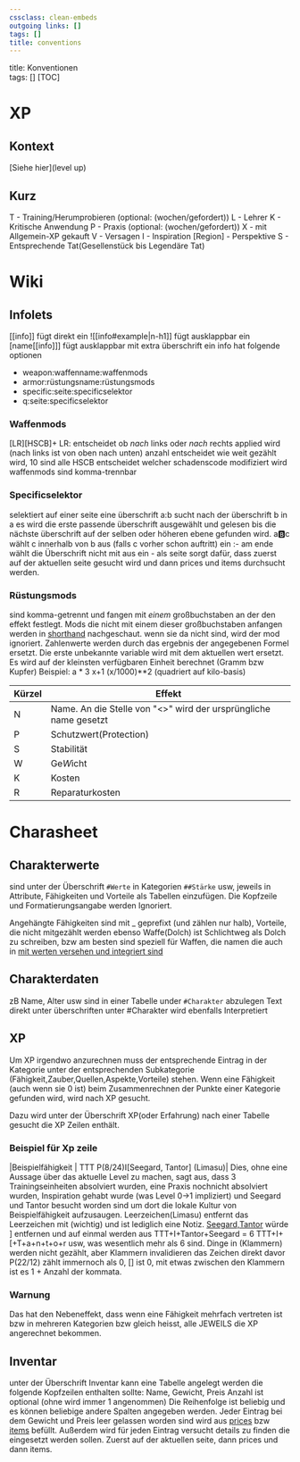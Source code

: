 ```yaml
---
cssclass: clean-embeds
outgoing links: []
tags: []
title: conventions
---
```



title: Konventionen  
tags: []
[TOC]
# XP
## Kontext
[Siehe hier](level up)
## Kurz
T - Training/Herumprobieren (optional: (wochen/gefordert))
L - Lehrer
K - Kritische Anwendung
P - Praxis (optional: (wochen/gefordert))
X - mit Allgemein-XP gekauft
V - Versagen
I - Inspiration
[Region] - Perspektive
S - Entsprechende Tat(Gesellenstück bis Legendäre Tat)

# Wiki
## Infolets
[[info]] fügt direkt ein
![[info#example|n-h1]] fügt ausklappbar ein
[name[[info]]] fügt ausklappbar mit extra überschrift ein
info hat folgende optionen

* weapon:waffenname:waffenmods
* armor:rüstungsname:rüstungsmods
* specific:seite:specificselektor
* q:seite:specificselektor

### Waffenmods
[LR]<Anzahl>[HSCB]+
LR: entscheidet ob *nach* links  oder *nach* rechts applied wird (nach links ist von oben nach unten)
anzahl entscheidet wie weit gezählt wird, 10 sind alle
HSCB entscheidet welcher schadenscode modifiziert wird
waffenmods sind komma-trennbar

### Specificselektor
selektiert auf einer seite eine überschrift a:b sucht nach der überschrift b in a
es wird die erste passende überschrift ausgewählt und gelesen bis die nächste überschrift auf der selben oder höheren ebene gefunden wird. a:b:c wählt c innerhalb von b aus (falls c vorher schon auftritt)
ein :- am ende wählt die Überschrift nicht mit aus
ein - als seite sorgt dafür, dass zuerst auf der aktuellen seite gesucht wird und dann prices und items durchsucht werden.

### Rüstungsmods
sind komma-getrennt und fangen mit *einem* großbuchstaben an der den effekt festlegt. Mods die nicht mit einem dieser großbuchstaben anfangen werden in [shorthand](shorthand) nachgeschaut. wenn sie da nicht sind, wird der mod ignoriert.
Zahlenwerte werden durch das ergebnis der angegebenen Formel ersetzt. Die erste unbekannte variable wird mit dem aktuellen wert ersetzt. Es wird auf der kleinsten verfügbaren Einheit berechnet (Gramm bzw Kupfer)
Beispiel: a * 3
x+1
(x/1000)**2 (quadriert auf kilo-basis)

|Kürzel|Effekt|
|---|---|
|N|Name. An die Stelle von "<>" wird der ursprüngliche name gesetzt|
|P|Schutzwert(Protection)|
|S|Stabilität|
|W|Ge*W*icht|
|K|Kosten|
|R|Reparaturkosten|

# Charasheet
## Charakterwerte 
sind unter der Überschrift `#Werte` in Kategorien `##Stärke` usw, jeweils in Attribute, Fähigkeiten und Vorteile als Tabellen einzufügen. Die Kopfzeile und Formatierungsangabe werden Ignoriert.

Angehängte Fähigkeiten sind mit _ geprefixt (und zählen nur halb), Vorteile, die nicht mitgezählt werden ebenso
Waffe(Dolch) ist Schlichtweg als Dolch zu schreiben, bzw am besten sind speziell für Waffen, die namen die auch in [mit werten versehen und integriert sind](weapons)

## Charakterdaten 
zB Name, Alter usw sind in einer Tabelle under `#Charakter` abzulegen
Text direkt unter überschriften unter #Charakter wird ebenfalls Interpretiert

## XP
Um XP irgendwo anzurechnen muss der entsprechende Eintrag in der Kategorie unter der entsprechenden Subkategorie (Fähigkeit,Zauber,Quellen,Aspekte,Vorteile) stehen.
Wenn eine Fähigkeit (auch wenn sie 0 ist) beim Zusammenrechnen der Punkte einer Kategorie gefunden wird, wird nach XP gesucht.

Dazu wird unter der Überschrift XP(oder Erfahrung) nach einer Tabelle gesucht die XP Zeilen enthält.

### Beispiel für Xp zeile
|Beispielfähigkeit | TTT P(8/24)I[Seegard, Tantor] (Limasu)|
Dies, ohne eine Aussage über das aktuelle Level zu machen, sagt aus, dass 3 Trainingseinheiten absolviert wurden, eine Praxis nochnicht absolviert wurden, Inspiration gehabt wurde (was Level 0->1 impliziert) und Seegard und Tantor besucht worden sind um dort die lokale Kultur von Beispielfähigkeit aufzusaugen. Leerzeichen(Limasu) entfernt das Leerzeichen mit (wichtig) und ist lediglich eine Notiz. [Seegard,Tantor](Limasu) würde ] entfernen und auf einmal werden aus TTT+I+Tantor+Seegard = 6 TTT+I+[+T+a+n+t+o+r usw, was wesentlich mehr als 6 sind.
Dinge in (Klammern) werden nicht gezählt, aber Klammern invalidieren das Zeichen direkt davor P(22/12) zählt immernoch als 0, [] ist 0, mit etwas zwischen den Klammern ist es 1 + Anzahl der kommata.

### Warnung
Das hat den Nebeneffekt, dass wenn eine Fähigkeit mehrfach vertreten ist bzw in mehreren Kategorien bzw gleich heisst, alle JEWEILS die XP angerechnet bekommen.

## Inventar

unter der Überschrift Inventar kann eine Tabelle angelegt werden die folgende Kopfzeilen enthalten sollte:
Name, Gewicht, Preis
Anzahl ist optional (ohne wird immer 1 angenommen)
Die Reihenfolge ist beliebig und es können beliebige andere Spalten angegeben werden.
Jeder Eintrag bei dem Gewicht und Preis leer gelassen worden sind wird aus [prices](prices) bzw [items](items) befüllt.
Außerdem wird für jeden Eintrag versucht details zu finden die eingesetzt werden sollen. Zuerst auf der aktuellen seite, dann prices und dann items.

